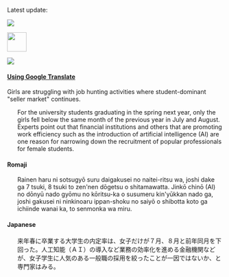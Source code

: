<p>Latest update:</p>

<img src="https://s3-ap-northeast-1.amazonaws.com/all-jp-1/img/icons/office/icons8-calendar-with-ok-sign.png">

<a href="https://www.asahi.com/articles/ASL8061J4L80UTIL054.html?iref=comtop_8_06" target="_blank" rel="noopener"><img src="https://s3-eu-west-1.amazonaws.com/al-west-1/img/daily/asahi-news.jpg" height="45"></a>

<a href="https://d2e1strl386jtm.cloudfront.net/audio/daily/article-nikkei-083118.mp3" target="_target"><img src="https://s3-ap-northeast-1.amazonaws.com/all-jp-1/img/icons/listen.png"></a>

<h4>
  <a href="https://translate.google.com/?sl#ja/en/">Using Google Translate</a>
</h4>
<p>
  Girls are struggling with job hunting activities where student-dominant "seller
  market" continues.
</p>
<ul>
  For the university students graduating in the spring next year, only the girls
  fell below the same month of the previous year in July and August. Experts point
  out that financial institutions and others that are promoting work efficiency
  such as the introduction of artificial intelligence (AI) are one reason for narrowing
  down the recruitment of popular professionals for female students.
</ul>
<h4>Romaji</h4>
<ul>
  Rainen haru ni sotsugyō suru daigakusei no naitei-ritsu wa, joshi dake ga 7 tsuki,
  8 tsuki to zen'nen dōgetsu o shitamawatta. Jinkō chinō (AI) no dōnyū nado gyōmu
  no kōritsu-ka o susumeru kin'yūkkan nado ga, joshi gakusei ni ninkinoaru ippan-shoku
  no saiyō o shibotta koto ga ichiinde wanai ka, to senmonka wa miru.
</ul>
<h4>Japanese</h4>
<ul>
  来年春に卒業する大学生の内定率は、女子だけが７月、８月と前年同月を下回った。人工知能（ＡＩ）の導入など業務の効率化を進める金融機関などが、女子学生に人気のある一般職の採用を絞ったことが一因ではないか、と専門家はみる。
</ul>
